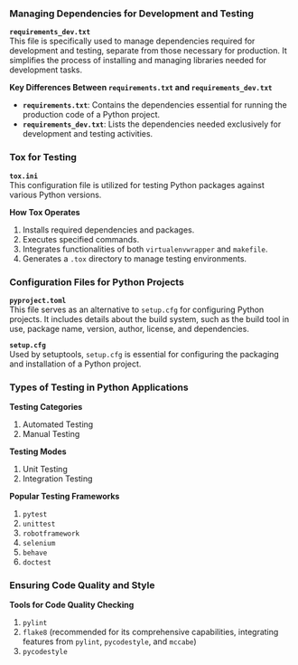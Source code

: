 

### Managing Dependencies for Development and Testing

**`requirements_dev.txt`**  
This file is specifically used to manage dependencies required for development and testing, separate from those necessary for production. It simplifies the process of installing and managing libraries needed for development tasks.

**Key Differences Between `requirements.txt` and `requirements_dev.txt`**  
- **`requirements.txt`**: Contains the dependencies essential for running the production code of a Python project.
- **`requirements_dev.txt`**: Lists the dependencies needed exclusively for development and testing activities.

### Tox for Testing

**`tox.ini`**  
This configuration file is utilized for testing Python packages against various Python versions.

**How Tox Operates**  
1. Installs required dependencies and packages.
2. Executes specified commands.
3. Integrates functionalities of both `virtualenvwrapper` and `makefile`.
4. Generates a `.tox` directory to manage testing environments.

### Configuration Files for Python Projects

**`pyproject.toml`**  
This file serves as an alternative to `setup.cfg` for configuring Python projects. It includes details about the build system, such as the build tool in use, package name, version, author, license, and dependencies.

**`setup.cfg`**  
Used by setuptools, `setup.cfg` is essential for configuring the packaging and installation of a Python project.

### Types of Testing in Python Applications

**Testing Categories**  
1. Automated Testing
2. Manual Testing

**Testing Modes**  
1. Unit Testing
2. Integration Testing

**Popular Testing Frameworks**  
1. `pytest`
2. `unittest`
3. `robotframework`
4. `selenium`
5. `behave`
6. `doctest`

### Ensuring Code Quality and Style

**Tools for Code Quality Checking**  
1. `pylint`
2. `flake8` (recommended for its comprehensive capabilities, integrating features from `pylint`, `pycodestyle`, and `mccabe`)
3. `pycodestyle`

